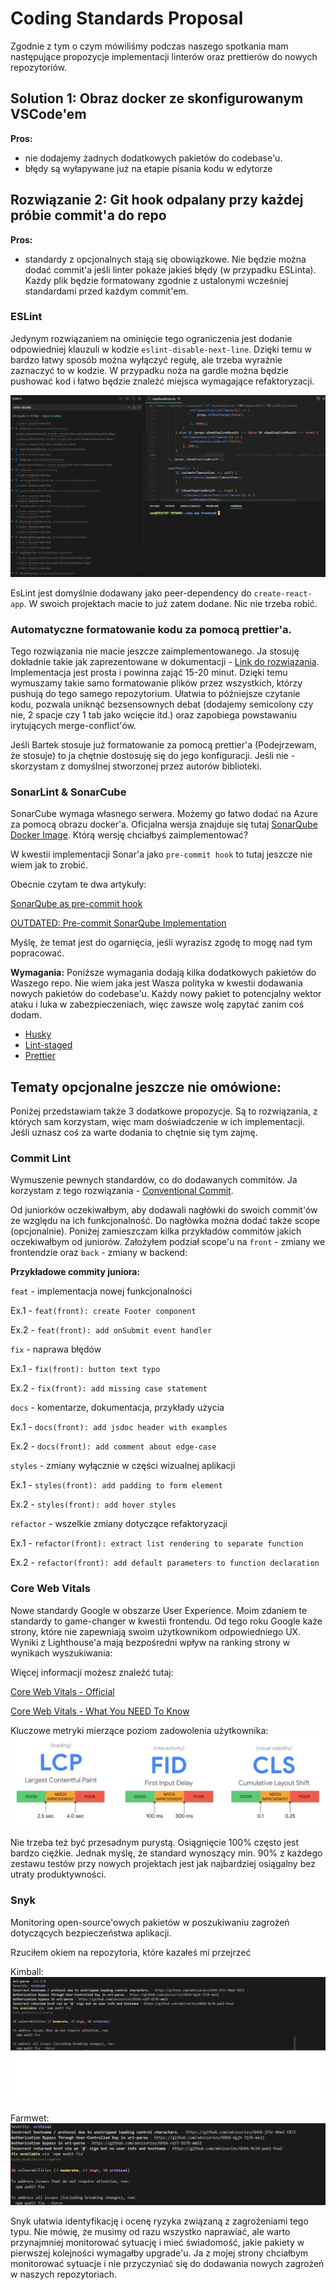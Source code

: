 # Coding Standards Proposal

Zgodnie z tym o czym mówiliśmy podczas naszego spotkania mam następujące propozycje implementacji linterów oraz prettierów do nowych repozytoriów.

## Solution 1: Obraz docker ze skonfigurowanym VSCode'em

**Pros:**
- nie dodajemy żadnych dodatkowych pakietów do codebase'u.
- błędy są wyłapywane już na etapie pisania kodu w edytorze

## Rozwiązanie 2: Git hook odpalany przy każdej próbie commit'a do repo

**Pros:**
- standardy z opcjonalnych stają się obowiązkowe. Nie będzie można dodać commit'a jeśli linter pokaże jakieś błędy (w przypadku ESLinta). Każdy plik będzie formatowany zgodnie z ustalonymi wcześniej standardami przed każdym commit'em.

### ESLint
Jedynym rozwiązaniem na ominięcie tego ograniczenia jest dodanie odpowiedniej klauzuli w kodzie `eslint-disable-next-line`. Dzięki temu w bardzo łatwy sposób można wyłączyć regułę, ale trzeba wyraźnie zaznaczyć to w kodzie. W przypadku noża na gardle można będzie  pushować kod i łatwo będzie znaleźć miejsca wymagające refaktoryzacji.

![Przykład z Kimball'a](./example-1.png)

EsLint jest domyślnie dodawany jako peer-dependency do `create-react-app`. W swoich projektach macie to już zatem dodane. Nic nie trzeba robić.

### Automatyczne formatowanie kodu za pomocą prettier'a.

Tego rozwiązania nie macie jeszcze zaimplementowanego. Ja stosuję dokładnie takie jak zaprezentowane w dokumentacji - [Link do rozwiązania](https://create-react-app.dev/docs/setting-up-your-editor/#formatting-code-automatically). Implementacja jest prosta i powinna zająć 15-20 minut. Dzięki temu wymuszamy takie samo formatowanie plików przez wszystkich, którzy pushują do tego samego repozytorium. Ułatwia to późniejsze czytanie kodu, pozwala uniknąć bezsensownych debat (dodajemy semicolony czy nie, 2 spacje czy 1 tab jako wcięcie itd.) oraz zapobiega powstawaniu irytujących merge-conflict'ów.

Jeśli Bartek stosuje już formatowanie za pomocą prettier'a (Podejrzewam, że stosuje) to ja chętnie dostosuję się do jego konfiguracji. Jeśli nie - skorzystam z domyślnej stworzonej przez autorów biblioteki. 


### SonarLint & SonarCube

SonarCube wymaga własnego serwera. Możemy go łatwo dodać na Azure za pomocą obrazu docker'a. Oficjalna wersja znajduje się tutaj [SonarQube Docker Image](https://hub.docker.com/_/sonarqube). Którą wersję chciałbyś zaimplementować?

W kwestii implementacji Sonar'a jako `pre-commit hook` to tutaj jeszcze nie wiem jak to zrobić.

Obecnie czytam te dwa artykuły:

[SonarQube as pre-commit hook](https://achintyac77.medium.com/sonarqube-with-pre-commit-hook-a40d6689634a)

[OUTDATED: Pre-commit SonarQube Implementation](https://blog.sonarsource.com/three-options-for-pre-commit-analysis/)

Myślę, że temat jest do ogarnięcia, jeśli wyrazisz zgodę to mogę nad tym popracować.

**Wymagania:**
Poniższe wymagania dodają kilka dodatkowych pakietów do Waszego repo. Nie wiem jaka jest Wasza polityka w kwestii dodawania nowych pakietów do codebase'u. Każdy nowy pakiet to potencjalny wektor ataku i luka w zabezpieczeniach, więc zawsze wolę zapytać zanim coś dodam. 

- [Husky](https://github.com/typicode/husky)
- [Lint-staged](https://github.com/okonet/lint-staged)
- [Prettier](https://github.com/prettier/prettier)


## Tematy opcjonalne jeszcze nie omówione:
Poniżej przedstawiam także 3 dodatkowe propozycje. Są to rozwiązania, z których sam korzystam, więc mam doświadczenie w ich implementacji. Jeśli uznasz coś za warte dodania to chętnie się tym zajmę.

### Commit Lint
Wymuszenie pewnych standardów, co do dodawanych commitów. 
Ja korzystam z tego rozwiązania - [Conventional Commit](https://www.conventionalcommits.org/en/v1.0.0/).

Od juniorków oczekiwałbym, aby dodawali nagłówki do swoich commit'ów ze względu na ich funkcjonalność. Do nagłówka można dodać także scope (opcjonalnie). Poniżej zamieszczam kilka przykładów commitów jakich oczekiwałbym od juniorów. Założyłem podział scope'u na `front` - zmiany we frontendzie oraz `back` - zmiany w backend:

**Przykładowe commity juniora:**

`feat` - implementacja nowej funkcjonalności

Ex.1 - `feat(front): create Footer component`

Ex.2 - `feat(front): add onSubmit event handler`

`fix` - naprawa błędów

Ex.1 - `fix(front): button text typo`

Ex.2 - `fix(front): add missing case statement`

`docs` - komentarze, dokumentacja, przykłady użycia

Ex.1 - `docs(front): add jsdoc header with examples`

Ex.2 - `docs(front): add comment about edge-case`

`styles` - zmiany wyłącznie w części wizualnej aplikacji

Ex.1 - `styles(front): add padding to form element`

Ex.2 - `styles(front): add hover styles`

`refactor` - wszelkie zmiany dotyczące refaktoryzacji

Ex.1 - `refactor(front): extract list rendering to separate function`

Ex.2 - `refactor(front): add default parameters to function declaration`


### Core Web Vitals
Nowe standardy Google w obszarze User Experience. Moim zdaniem te standardy to game-changer w kwestii frontendu. Od tego roku Google każe strony, które nie zapewniają swoim użytkownikom odpowiedniego UX. Wyniki z Lighthouse'a mają bezpośredni wpływ na ranking strony w wynikach wyszukiwania:

Więcej informacji możesz znaleźć tutaj:

[Core Web Vitals - Official](https://web.dev/vitals/)

[Core Web Vitals - What You NEED To Know](https://www.30degreesnorth.com/blog/industry-update-google-is-focusing-on-better-page-experience)

Kluczowe metryki mierzące poziom zadowolenia użytkownika:
![](./ux.jpeg)

Nie trzeba też być przesadnym purystą. Osiągnięcie 100% często jest bardzo ciężkie. Jednak myślę, że standard wynoszący min. 90% z każdego zestawu testów przy nowych projektach jest jak najbardziej osiągalny bez utraty produktywności.


### Snyk
Monitoring open-source'owych pakietów w poszukiwaniu zagrożeń dotyczących bezpieczeństwa aplikacji. 

Rzuciłem okiem na repozytoria, które kazałeś mi przejrzeć

Kimball:
![](./example-2.png)

Farmwet:
![](./example-3.png)

Snyk ułatwia identyfikację i ocenę ryzyka związaną z zagrożeniami tego typu. Nie mówię, że musimy od razu wszystko naprawiać, ale warto przynajmniej monitorować sytuację i mieć świadomość, jakie pakiety w pierwszej kolejności wymagałby upgrade'u. Ja z mojej strony chciałbym monitorować sytuacje i nie przyczyniać się do dodawania nowych zagrożeń w naszych repozytoriach.
